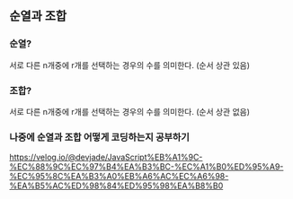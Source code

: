 ## 순열과 조합

### 순열?

서로 다른 n개중에 r개를 선택하는 경우의 수를 의미한다. (순서 상관 있음)

### 조합?

서로 다른 n개중에 r개를 선택하는 경우의 수를 의미한다. (순서 상관 없음)

### 나중에 순열과 조합 어떻게 코딩하는지 공부하기
https://velog.io/@devjade/JavaScript%EB%A1%9C-%EC%88%9C%EC%97%B4%EA%B3%BC-%EC%A1%B0%ED%95%A9-%EC%95%8C%EA%B3%A0%EB%A6%AC%EC%A6%98-%EA%B5%AC%ED%98%84%ED%95%98%EA%B8%B0